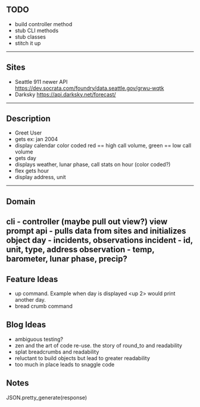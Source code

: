 ## TODO
  * build controller method
  * stub CLI methods
  * stub classes
  * stitch it up
---
## Sites
  * Seattle 911 newer API https://dev.socrata.com/foundry/data.seattle.gov/grwu-wqtk
  * Darksky https://api.darksky.net/forecast/
---
## Description
  * Greet User
  * gets <mon yyyy> ex: jan 2004
  * display calendar color coded red == high call volume, green == low call volume
  * gets day
  * displays weather, lunar phase, call stats on hour (color coded?)
  * flex gets hour
  * display address, unit
---
## Domain
  cli - controller (maybe pull out view?)
    view
    prompt
    api - pulls data from sites and initializes object
    day - incidents, observations
      incident - id, unit, type, address
      observation - temp, barometer, lunar phase, precip?
---
## Feature Ideas
  * up command. Example when day is displayed <up 2> would print another day.
  * bread crumb command
## Blog Ideas
  * ambiguous testing?
  * zen and the art of code re-use.  the story of round_to and readability
  * splat breadcrumbs and readability
  * reluctant to build objects but lead to greater readability
  * too much in place leads to snaggle code

## Notes

JSON.pretty_generate(response)
